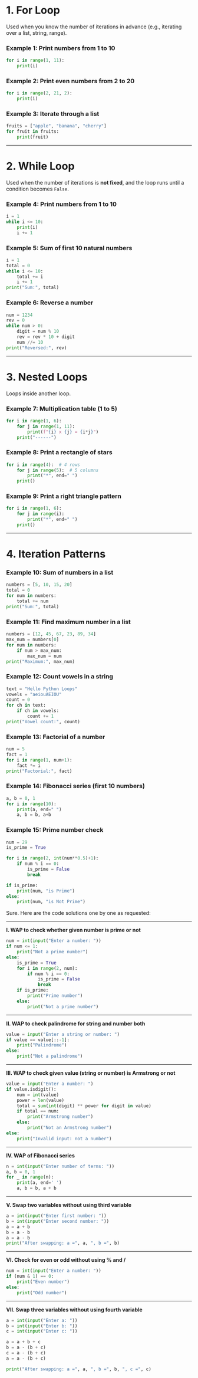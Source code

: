 
# **1. For Loop**

Used when you know the number of iterations in advance (e.g., iterating over a list, string, range).

### Example 1: Print numbers from 1 to 10

```python
for i in range(1, 11):
    print(i)
```

### Example 2: Print even numbers from 2 to 20

```python
for i in range(2, 21, 2):
    print(i)
```

### Example 3: Iterate through a list

```python
fruits = ["apple", "banana", "cherry"]
for fruit in fruits:
    print(fruit)
```

---

# **2. While Loop**

Used when the number of iterations is **not fixed**, and the loop runs until a condition becomes `False`.

### Example 4: Print numbers from 1 to 10

```python
i = 1
while i <= 10:
    print(i)
    i += 1
```

### Example 5: Sum of first 10 natural numbers

```python
i = 1
total = 0
while i <= 10:
    total += i
    i += 1
print("Sum:", total)
```

### Example 6: Reverse a number

```python
num = 1234
rev = 0
while num > 0:
    digit = num % 10
    rev = rev * 10 + digit
    num //= 10
print("Reversed:", rev)
```

---

# **3. Nested Loops**

Loops inside another loop.

### Example 7: Multiplication table (1 to 5)

```python
for i in range(1, 6):
    for j in range(1, 11):
        print(f"{i} x {j} = {i*j}")
    print("------")
```

### Example 8: Print a rectangle of stars

```python
for i in range(4):  # 4 rows
    for j in range(5):  # 5 columns
        print("*", end=" ")
    print()
```

### Example 9: Print a right triangle pattern

```python
for i in range(1, 6):
    for j in range(i):
        print("*", end=" ")
    print()
```

---

# **4. Iteration Patterns**

### Example 10: Sum of numbers in a list

```python
numbers = [5, 10, 15, 20]
total = 0
for num in numbers:
    total += num
print("Sum:", total)
```

### Example 11: Find maximum number in a list

```python
numbers = [12, 45, 67, 23, 89, 34]
max_num = numbers[0]
for num in numbers:
    if num > max_num:
        max_num = num
print("Maximum:", max_num)
```

### Example 12: Count vowels in a string

```python
text = "Hello Python Loops"
vowels = "aeiouAEIOU"
count = 0
for ch in text:
    if ch in vowels:
        count += 1
print("Vowel count:", count)
```

### Example 13: Factorial of a number

```python
num = 5
fact = 1
for i in range(1, num+1):
    fact *= i
print("Factorial:", fact)
```

### Example 14: Fibonacci series (first 10 numbers)

```python
a, b = 0, 1
for i in range(10):
    print(a, end=" ")
    a, b = b, a+b
```

### Example 15: Prime number check

```python
num = 29
is_prime = True

for i in range(2, int(num**0.5)+1):
    if num % i == 0:
        is_prime = False
        break

if is_prime:
    print(num, "is Prime")
else:
    print(num, "is Not Prime")
```

Sure. Here are the code solutions one by one as requested:

---

**I. WAP to check whether given number is prime or not**

```python
num = int(input("Enter a number: "))
if num <= 1:
    print("Not a prime number")
else:
    is_prime = True
    for i in range(2, num):
        if num % i == 0:
            is_prime = False
            break
    if is_prime:
        print("Prime number")
    else:
        print("Not a prime number")
```

---

**II. WAP to check palindrome for string and number both**

```python
value = input("Enter a string or number: ")
if value == value[::-1]:
    print("Palindrome")
else:
    print("Not a palindrome")
```

---

**III. WAP to check given value (string or number) is Armstrong or not**

```python
value = input("Enter a number: ")
if value.isdigit():
    num = int(value)
    power = len(value)
    total = sum(int(digit) ** power for digit in value)
    if total == num:
        print("Armstrong number")
    else:
        print("Not an Armstrong number")
else:
    print("Invalid input: not a number")
```

---

**IV. WAP of Fibonacci series**

```python
n = int(input("Enter number of terms: "))
a, b = 0, 1
for _ in range(n):
    print(a, end=' ')
    a, b = b, a + b
```

---

**V. Swap two variables without using third variable**

```python
a = int(input("Enter first number: "))
b = int(input("Enter second number: "))
a = a + b
b = a - b
a = a - b
print("After swapping: a =", a, ", b =", b)
```

---

**VI. Check for even or odd without using % and /**

```python
num = int(input("Enter a number: "))
if (num & 1) == 0:
    print("Even number")
else:
    print("Odd number")
```

---

**VII. Swap three variables without using fourth variable**

```python
a = int(input("Enter a: "))
b = int(input("Enter b: "))
c = int(input("Enter c: "))

a = a + b + c
b = a - (b + c)
c = a - (b + c)
a = a - (b + c)

print("After swapping: a =", a, ", b =", b, ", c =", c)
```



